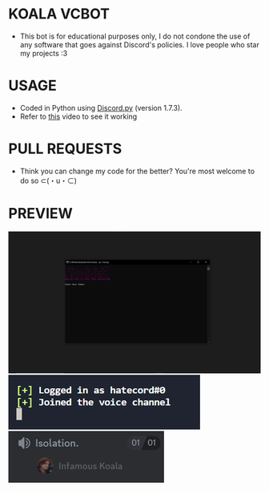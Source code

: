 # KOALA VCBOT
- This bot is for educational purposes only, I do not condone the use of any software that goes against Discord's policies. I love people who star my projects :3

# USAGE
- Coded in Python using [Discord.py](https://github.com/Rapptz/discord.py) (version 1.7.3).
- Refer to [this](https://www.youtube.com/watch?v=je_GoU6jGF8) video to see it working

# PULL REQUESTS
- Think you can change my code for the better? You're most welcome to do so ⊂(・u・⊂)

# PREVIEW
![image](img/1.png)
![image](img/2.png)
![image](img/3.png)
